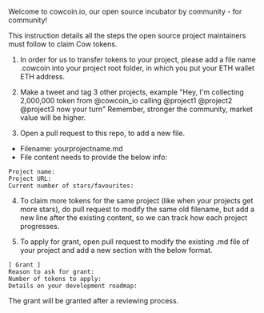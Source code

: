 Welcome to cowcoin.io, our open source incubator by community - for community!

This instruction details all the steps the open source project maintainers must follow to claim Cow tokens.

1. In order for us to transfer tokens to your project, please add a file name .cowcoin into your project root folder, in which you put your ETH wallet ETH address.

2. Make a tweet and tag 3 other projects, example "Hey, I'm collecting 2,000,000 token from @cowcoin_io calling @project1 @project2 @project3 now your turn" Remember, stronger the community, market value will be higher.

3. Open a pull request to this repo, to add a new file.

- Filename: yourprojectname.md
- File content needs to provide the below info:

```
Project name:
Project URL:
Current number of stars/favourites:
```

4. To claim more tokens for the same project (like when your projects get more stars), do pull request to modify the same old filename, but add a new line after the existing content, so we can track how each project progresses.

5. To apply for grant, open pull request to modify the existing .md file of your project and add a new section with the below format.

```
[ Grant ]
Reason to ask for grant:
Number of tokens to apply:
Details on your development roadmap:
```

The grant will be granted after a reviewing process.
